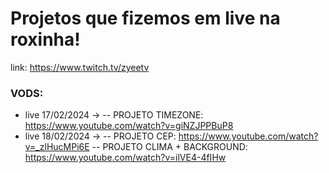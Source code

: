 # Projetos que fizemos em live na roxinha!
link: https://www.twitch.tv/zyeetv

### VODS:
- live 17/02/2024 ->
-- PROJETO TIMEZONE: https://www.youtube.com/watch?v=giNZJPPBuP8
- live 18/02/2024 ->
-- PROJETO CEP: https://www.youtube.com/watch?v=_zlHucMPi6E
-- PROJETO CLIMA + BACKGROUND: https://www.youtube.com/watch?v=ilVE4-4fIHw
